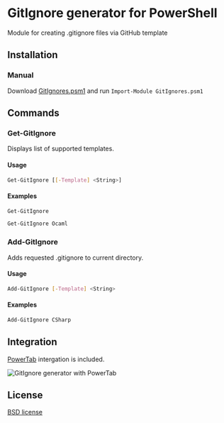# GitIgnore generator for PowerShell

Module for creating .gitignore files via GitHub template

## Installation

### Manual

Download [GitIgnores.psm1](https://raw.github.com/dotCypress/ps-git-ignores/master/GitIgnores.psm1) and run `Import-Module GitIgnores.psm1`
<!--
### PSGet

1. Install [psget](http://psget.net/)
2. Run `Install-Module ps-git-ignores`
 -->

## Commands

### Get-GitIgnore

Displays list of supported templates.

#### Usage

```bash
Get-GitIgnore [[-Template] <String>]
```

#### Examples

```bash
Get-GitIgnore
```

```bash
Get-GitIgnore Ocaml
```

### Add-GitIgnore

Adds requested .gitignore to current directory.

#### Usage

```bash
Add-GitIgnore [-Template] <String>
```

#### Examples

```bash
Add-GitIgnore CSharp
```

## Integration

[PowerTab](http://powertab.codeplex.com/) intergation is included.

![GitIgnore generator with PowerTab](https://raw.github.com/dotCypress/ps-git-ignores/master/docs/PowerTab.PNG)

## License

[BSD license](http://opensource.org/licenses/bsd-license.php)